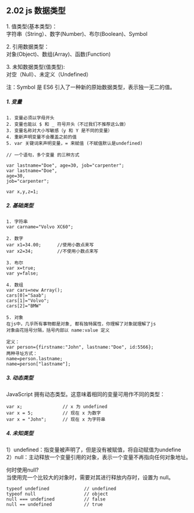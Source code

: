 ## 2.02 js 数据类型

1\. 值类型(基本类型)：    
字符串（String）、数字(Number)、布尔(Boolean)、Symbol     
      
2\. 引用数据类型：     
对象(Object)、数组(Array)、函数(Function)    
     
3\. 未知数据类型(值类型):   
对空（Null）、未定义（Undefined）
     
注：Symbol 是 ES6 引入了一种新的原始数据类型，表示独一无二的值。


##### 1. 变量
```
1. 变量必须以字母开头     
2. 变量也能以 $ 和 _ 符号开头（不过我们不推荐这么做）     
3. 变量名称对大小写敏感（y 和 Y 是不同的变量）  
4. 重新声明变量不会覆盖之前的值   
5. var 关键词来声明变量，= 来赋值 (不赋值默认是undefined)     

// 一个语句，多个变量 的三种方式

var lastname="Doe", age=30, job="carpenter";
var lastname="Doe",
age=30,
job="carpenter";

var x,y,z=1;
```

##### 2. 基础类型
```
1. 字符串
var carname="Volvo XC60";

2. 数字
var x1=34.00;      //使用小数点来写
var x2=34;         //不使用小数点来写

3. 布尔
var x=true;
var y=false;

4. 数组
var cars=new Array();
cars[0]="Saab";
cars[1]="Volvo";
cars[2]="BMW"

5. 对象
在js中，几乎所有事物都是对象, 都有独特属性，你理解了对象就理解了js
对象由花括号分隔，括号内部以 name:value 定义

定义：
var person={firstname:"John", lastname:"Doe", id:5566};
两种寻址方式：
name=person.lastname;
name=person["lastname"];

```

##### 3. 动态类型
JavaScript 拥有动态类型。这意味着相同的变量可用作不同的类型：

```
var x;               // x 为 undefined
var x = 5;           // 现在 x 为数字
var x = "John";      // 现在 x 为字符串
```

##### 4. 未知类型
1）undefined：指变量被声明了，但是没有被赋值，将自动赋值为undefine       
2）null：主动释放一个变量引用的对象，表示一个变量不再指向任何对象地址。   

何时使用null?     
当使用完一个比较大的对象时，需要对其进行释放内存时，设置为 null。    

```
typeof undefined             // undefined
typeof null                  // object
null === undefined           // false
null == undefined            // true
```
